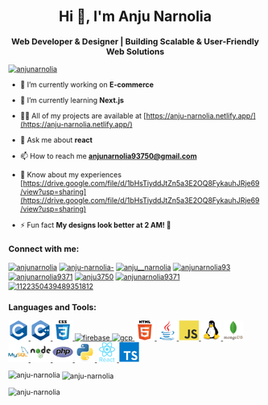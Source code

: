 <h1 align="center">Hi 👋, I'm Anju Narnolia</h1>
<h3 align="center">Web Developer & Designer | Building Scalable & User-Friendly Web Solutions</h3>

<p align="left"> <a href="https://twitter.com/anjunarnolia" target="blank"><img src="https://img.shields.io/twitter/follow/anjunarnolia?logo=twitter&style=for-the-badge" alt="anjunarnolia" /></a> </p>

- 🔭 I’m currently working on **E-commerce**

- 🌱 I’m currently learning **Next.js**

- 👨‍💻 All of my projects are available at [https://anju-narnolia.netlify.app/](https://anju-narnolia.netlify.app/)

- 💬 Ask me about **react**

- 📫 How to reach me **anjunarnolia93750@gmail.com**

- 📄 Know about my experiences [https://drive.google.com/file/d/1bHsTiyddJtZn5a3E2OQ8FykauhJRje69/view?usp=sharing](https://drive.google.com/file/d/1bHsTiyddJtZn5a3E2OQ8FykauhJRje69/view?usp=sharing)

- ⚡ Fun fact **My designs look better at 2 AM! 🌙**

<h3 align="left">Connect with me:</h3>
<p align="left">
<a href="https://twitter.com/anjunarnolia" target="blank"><img align="center" src="https://raw.githubusercontent.com/rahuldkjain/github-profile-readme-generator/master/src/images/icons/Social/twitter.svg" alt="anjunarnolia" height="30" width="40" /></a>
<a href="https://linkedin.com/in/anju-narnolia-" target="blank"><img align="center" src="https://raw.githubusercontent.com/rahuldkjain/github-profile-readme-generator/master/src/images/icons/Social/linked-in-alt.svg" alt="anju-narnolia-" height="30" width="40" /></a>
<a href="https://instagram.com/anju__narnolia" target="blank"><img align="center" src="https://raw.githubusercontent.com/rahuldkjain/github-profile-readme-generator/master/src/images/icons/Social/instagram.svg" alt="anju__narnolia" height="30" width="40" /></a>
<a href="https://www.codechef.com/users/anjunarnolia93" target="blank"><img align="center" src="https://cdn.jsdelivr.net/npm/simple-icons@3.1.0/icons/codechef.svg" alt="anjunarnolia93" height="30" width="40" /></a>
<a href="https://www.hackerrank.com/anjunarnolia9371" target="blank"><img align="center" src="https://raw.githubusercontent.com/rahuldkjain/github-profile-readme-generator/master/src/images/icons/Social/hackerrank.svg" alt="anjunarnolia9371" height="30" width="40" /></a>
<a href="https://www.leetcode.com/anju3750" target="blank"><img align="center" src="https://raw.githubusercontent.com/rahuldkjain/github-profile-readme-generator/master/src/images/icons/Social/leet-code.svg" alt="anju3750" height="30" width="40" /></a>
<a href="https://www.hackerearth.com/anjunarnolia9371" target="blank"><img align="center" src="https://raw.githubusercontent.com/rahuldkjain/github-profile-readme-generator/master/src/images/icons/Social/hackerearth.svg" alt="anjunarnolia9371" height="30" width="40" /></a>
<a href="https://discord.gg/1122350439489351812" target="blank"><img align="center" src="https://raw.githubusercontent.com/rahuldkjain/github-profile-readme-generator/master/src/images/icons/Social/discord.svg" alt="1122350439489351812" height="30" width="40" /></a>
</p>

<h3 align="left">Languages and Tools:</h3>
<p align="left"> <a href="https://www.cprogramming.com/" target="_blank" rel="noreferrer"> <img src="https://raw.githubusercontent.com/devicons/devicon/master/icons/c/c-original.svg" alt="c" width="40" height="40"/> </a> <a href="https://www.w3schools.com/cpp/" target="_blank" rel="noreferrer"> <img src="https://raw.githubusercontent.com/devicons/devicon/master/icons/cplusplus/cplusplus-original.svg" alt="cplusplus" width="40" height="40"/> </a> <a href="https://www.w3schools.com/css/" target="_blank" rel="noreferrer"> <img src="https://raw.githubusercontent.com/devicons/devicon/master/icons/css3/css3-original-wordmark.svg" alt="css3" width="40" height="40"/> </a> <a href="https://firebase.google.com/" target="_blank" rel="noreferrer"> <img src="https://www.vectorlogo.zone/logos/firebase/firebase-icon.svg" alt="firebase" width="40" height="40"/> </a> <a href="https://cloud.google.com" target="_blank" rel="noreferrer"> <img src="https://www.vectorlogo.zone/logos/google_cloud/google_cloud-icon.svg" alt="gcp" width="40" height="40"/> </a> <a href="https://www.w3.org/html/" target="_blank" rel="noreferrer"> <img src="https://raw.githubusercontent.com/devicons/devicon/master/icons/html5/html5-original-wordmark.svg" alt="html5" width="40" height="40"/> </a> <a href="https://www.java.com" target="_blank" rel="noreferrer"> <img src="https://raw.githubusercontent.com/devicons/devicon/master/icons/java/java-original.svg" alt="java" width="40" height="40"/> </a> <a href="https://developer.mozilla.org/en-US/docs/Web/JavaScript" target="_blank" rel="noreferrer"> <img src="https://raw.githubusercontent.com/devicons/devicon/master/icons/javascript/javascript-original.svg" alt="javascript" width="40" height="40"/> </a> <a href="https://www.linux.org/" target="_blank" rel="noreferrer"> <img src="https://raw.githubusercontent.com/devicons/devicon/master/icons/linux/linux-original.svg" alt="linux" width="40" height="40"/> </a> <a href="https://www.mongodb.com/" target="_blank" rel="noreferrer"> <img src="https://raw.githubusercontent.com/devicons/devicon/master/icons/mongodb/mongodb-original-wordmark.svg" alt="mongodb" width="40" height="40"/> </a> <a href="https://www.mysql.com/" target="_blank" rel="noreferrer"> <img src="https://raw.githubusercontent.com/devicons/devicon/master/icons/mysql/mysql-original-wordmark.svg" alt="mysql" width="40" height="40"/> </a> <a href="https://nodejs.org" target="_blank" rel="noreferrer"> <img src="https://raw.githubusercontent.com/devicons/devicon/master/icons/nodejs/nodejs-original-wordmark.svg" alt="nodejs" width="40" height="40"/> </a> <a href="https://www.php.net" target="_blank" rel="noreferrer"> <img src="https://raw.githubusercontent.com/devicons/devicon/master/icons/php/php-original.svg" alt="php" width="40" height="40"/> </a> <a href="https://www.python.org" target="_blank" rel="noreferrer"> <img src="https://raw.githubusercontent.com/devicons/devicon/master/icons/python/python-original.svg" alt="python" width="40" height="40"/> </a> <a href="https://reactjs.org/" target="_blank" rel="noreferrer"> <img src="https://raw.githubusercontent.com/devicons/devicon/master/icons/react/react-original-wordmark.svg" alt="react" width="40" height="40"/> </a> <a href="https://www.typescriptlang.org/" target="_blank" rel="noreferrer"> <img src="https://raw.githubusercontent.com/devicons/devicon/master/icons/typescript/typescript-original.svg" alt="typescript" width="40" height="40"/> </a> </p>

<p><img align="left" src="https://github-readme-stats.vercel.app/api/top-langs?username=anju-narnolia&show_icons=true&locale=en&layout=compact" alt="anju-narnolia" /></p>

<p>&nbsp;<img align="center" src="https://github-readme-stats.vercel.app/api?username=anju-narnolia&show_icons=true&locale=en" alt="anju-narnolia" /></p>

<p><img align="center" src="https://github-readme-streak-stats.herokuapp.com/?user=anju-narnolia&" alt="anju-narnolia" /></p>
